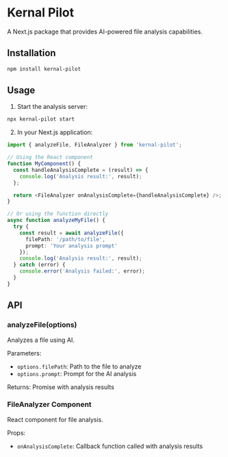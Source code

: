 # Kernal Pilot

A Next.js package that provides AI-powered file analysis capabilities.

## Installation

```bash
npm install kernal-pilot
```

## Usage

1. Start the analysis server:

```bash
npx kernal-pilot start
```

2. In your Next.js application:

```typescript
import { analyzeFile, FileAnalyzer } from 'kernal-pilot';

// Using the React component
function MyComponent() {
  const handleAnalysisComplete = (result) => {
    console.log('Analysis result:', result);
  };

  return <FileAnalyzer onAnalysisComplete={handleAnalysisComplete} />;
}

// Or using the function directly
async function analyzeMyFile() {
  try {
    const result = await analyzeFile({
      filePath: '/path/to/file',
      prompt: 'Your analysis prompt'
    });
    console.log('Analysis result:', result);
  } catch (error) {
    console.error('Analysis failed:', error);
  }
}
```

## API

### analyzeFile(options)

Analyzes a file using AI.

Parameters:
- `options.filePath`: Path to the file to analyze
- `options.prompt`: Prompt for the AI analysis

Returns: Promise with analysis results

### FileAnalyzer Component

React component for file analysis.

Props:
- `onAnalysisComplete`: Callback function called with analysis results
